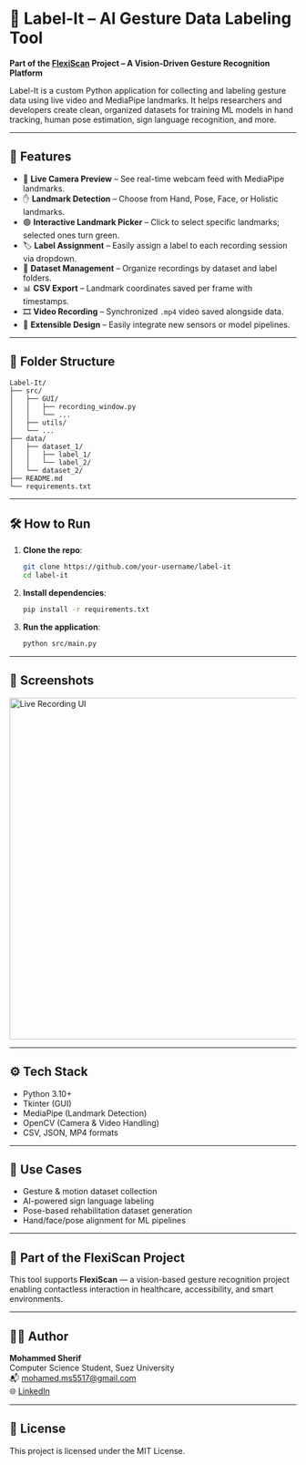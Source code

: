 
# 📸 Label-It – AI Gesture Data Labeling Tool
**Part of the [FlexiScan](#) Project – A Vision-Driven Gesture Recognition Platform**

Label-It is a custom Python application for collecting and labeling gesture data using live video and MediaPipe landmarks. It helps researchers and developers create clean, organized datasets for training ML models in hand tracking, human pose estimation, sign language recognition, and more.

---

## 🚀 Features

- 🎥 **Live Camera Preview** – See real-time webcam feed with MediaPipe landmarks.
- ✋ **Landmark Detection** – Choose from Hand, Pose, Face, or Holistic landmarks.
- 🟢 **Interactive Landmark Picker** – Click to select specific landmarks; selected ones turn green.
- 🏷️ **Label Assignment** – Easily assign a label to each recording session via dropdown.
- 📁 **Dataset Management** – Organize recordings by dataset and label folders.
- 📊 **CSV Export** – Landmark coordinates saved per frame with timestamps.
- 🎞️ **Video Recording** – Synchronized `.mp4` video saved alongside data.
- 🧩 **Extensible Design** – Easily integrate new sensors or model pipelines.

---

## 📂 Folder Structure

```
Label-It/
├── src/
│   ├── GUI/
│   │   ├── recording_window.py
│   │   └── ...
│   ├── utils/
│   └── ...
├── data/
│   ├── dataset_1/
│   │   ├── label_1/
│   │   └── label_2/
│   └── dataset_2/
├── README.md
└── requirements.txt
```

---

## 🛠️ How to Run

1. **Clone the repo**:
    ```bash
    git clone https://github.com/your-username/label-it
    cd label-it
    ```

2. **Install dependencies**:
    ```bash
    pip install -r requirements.txt
    ```

3. **Run the application**:
    ```bash
    python src/main.py
    ```

---

## 📸 Screenshots

<!-- Add your own screenshots -->
<img src="docs/preview.png" width="600" alt="Live Recording UI"/>

---

## ⚙️ Tech Stack

- Python 3.10+
- Tkinter (GUI)
- MediaPipe (Landmark Detection)
- OpenCV (Camera & Video Handling)
- CSV, JSON, MP4 formats

---

## 📌 Use Cases

- Gesture & motion dataset collection
- AI-powered sign language labeling
- Pose-based rehabilitation dataset generation
- Hand/face/pose alignment for ML pipelines

---

## 🧠 Part of the FlexiScan Project

This tool supports **FlexiScan** — a vision-based gesture recognition project enabling contactless interaction in healthcare, accessibility, and smart environments.

---

## 👨‍💻 Author

**Mohammed Sherif**  
Computer Science Student, Suez University  
📬 mohamed.ms5517@gmail.com  
🌐 [LinkedIn](https://www.linkedin.com/in/your-profile)

---

## 📝 License

This project is licensed under the MIT License.
